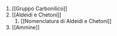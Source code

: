 1. [[Gruppo Carbonilico]]
2. [[Aldeidi e Chetoni]]
	1. [[Nomenclatura di Aldeidi e Chetoni]]
3. [[Ammine]]